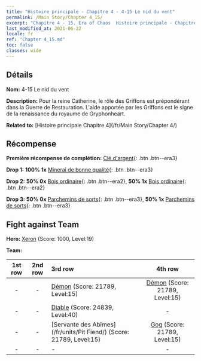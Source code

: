 ```yaml
---
title: "Histoire principale - Chapitre 4 - 4-15 Le nid du vent"
permalink: /Main Story/Chapter 4_15/
excerpt: "Chapitre 4 - 15. Era of Chaos  Histoire principale - Chapitre 4_15. 4-15 Le nid du vent"
last_modified_at: 2021-06-22
locale: fr
ref: "Chapter 4_15.md"
toc: false
classes: wide
---
```


## Détails

 **Nom:** 4-15 Le nid du vent

 **Description:** Pour la reine Catherine, le rôle des Griffons est prépondérant dans la Guerre de Restauration. L'aide apportée par les Griffons est le signe de la renaissance du royaume de Gryphonheart.

 **Related to:** [Histoire principale Chapitre 4](/fr/Main Story/Chapter 4/)

## Récompense

 **Première récompense de complétion:** [Clé d'argent](/ItemsFR/con_693/){: .btn .btn--era3}

 **Drop 1:** **100% 1x** [Minerai de bonne qualité](/ItemsFR/mat_12/){: .btn .btn--era3}

 **Drop 2:** **50% 0x** [Bois ordinaire](/ItemsFR/mat_7/){: .btn .btn--era2}, **50% 1x** [Bois ordinaire](/ItemsFR/mat_7/){: .btn .btn--era2}

 **Drop 3:** **50% 0x** [Parchemins de sorts](/ItemsFR/con_694/){: .btn .btn--era3}, **50% 1x** [Parchemins de sorts](/ItemsFR/con_694/){: .btn .btn--era3}


## Fight against Team
 **Hero:** [Xeron](/fr/heroes/Xeron/) (Score: 1000, Level:19)

 **Team:**


  | 1st row | 2nd row | 3rd row | 4th row |
  |:----:|:----:|:----|:----:|
  | - | - | [Démon](/fr/units/Demon/) (Score: 21789, Level:15)  | [Démon](/fr/units/Demon/) (Score: 21789, Level:15)  |
  | - | - | [Diable](/fr/units/Devil/) (Score: 24839, Level:40)  | - |
  | - | - | [Servante des Abîmes](/fr/units/Pit Fiend/) (Score: 21789, Level:15)  | [Gog](/fr/units/Gog/) (Score: 21789, Level:15)  |
  | - | - | - | - |


